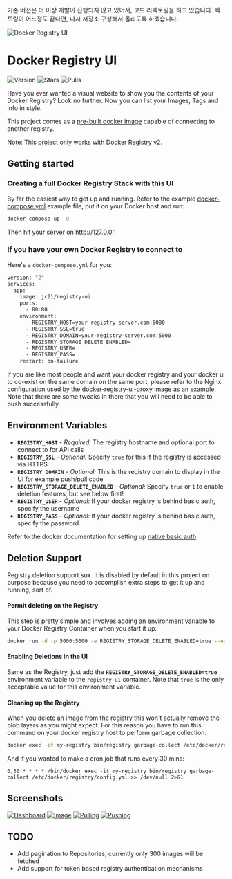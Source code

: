 기존 버전은 더 이상 개발이 진행되지 않고 있어서, 코드 리펙토링을 하고 있습니다. 펙토링이 어느정도 끝나면, 다시 저장소 구성해서 올리도록 하겠습니다.

![Docker Registry UI](https://public.jc21.com/docker-registry-ui/github.png "Docker Registry UI")

# Docker Registry UI

![Version](https://img.shields.io/badge/version-2.0.2-green.svg)
![Stars](https://img.shields.io/docker/stars/jc21/registry-ui.svg)
![Pulls](https://img.shields.io/docker/pulls/jc21/registry-ui.svg)

Have you ever wanted a visual website to show you the contents of your Docker Registry? Look no further. Now you can list your Images, Tags and info in style.

This project comes as a [pre-built docker image](https://hub.docker.com/r/jc21/registry-ui/) capable of connecting to another registry.

Note: This project only works with Docker Registry v2.


## Getting started

### Creating a full Docker Registry Stack with this UI

By far the easiest way to get up and running. Refer to the example [docker-compose.yml](https://github.com/jc21/docker-registry-ui/blob/master/doc/full-stack/docker-compose.yml)
example file, put it on your Docker host and run:

```bash
docker-compose up -d
```

Then hit your server on http://127.0.0.1


### If you have your own Docker Registry to connect to

Here's a `docker-compose.yml` for you:

```bash
version: "2"
services:
  app:
    image: jc21/registry-ui
    ports:
      - 80:80
    environment:
      - REGISTRY_HOST=your-registry-server.com:5000
      - REGISTRY_SSL=true
      - REGISTRY_DOMAIN=your-registry-server.com:5000
      - REGISTRY_STORAGE_DELETE_ENABLED=
      - REGISTRY_USER=
      - REGISTRY_PASS=
    restart: on-failure
```

If you are like most people and want your docker registry and your docker ui to co-exist on the same domain on the same port, please
refer to the Nginx configuration used by the [docker-registry-ui-proxy image](https://github.com/jc21/docker-registry-ui-proxy/blob/master/conf.d/proxy.conf)
as an example. Note that there are some tweaks in there that you will need to be able to push successfully.


## Environment Variables

- **`REGISTRY_HOST`** - *Required:* The registry hostname and optional port to connect to for API calls
- **`REGISTRY_SSL`** - *Optional:* Specify `true` for this if the registry is accessed via HTTPS
- **`REGISTRY_DOMAIN`** - *Optional:* This is the registry domain to display in the UI for example push/pull code
- **`REGISTRY_STORAGE_DELETE_ENABLED`** - *Optional:* Specify `true` or `1` to enable deletion features, but see below first!
- **`REGISTRY_USER`** - *Optional:* If your docker registry is behind basic auth, specify the username
- **`REGISTRY_PASS`** - *Optional:* If your docker registry is behind basic auth, specify the password

Refer to the docker documentation for setting up [native basic auth](https://docs.docker.com/registry/deploying/#restricting-access).


## Deletion Support

Registry deletion support sux. It is disabled by default in this project on purpose
because you need to accomplish extra steps to get it up and running, sort of.

#### Permit deleting on the Registry

This step is pretty simple and involves adding an environment variable to your Docker Registry Container when you start it up:

```bash
docker run -d -p 5000:5000 -e REGISTRY_STORAGE_DELETE_ENABLED=true --name my-registry registry:2
```

#### Enabling Deletions in the UI

Same as the Registry, just add the **`REGISTRY_STORAGE_DELETE_ENABLED=true`** environment variable to the `registry-ui` container. Note that `true` is the only
acceptable value for this environment variable.


#### Cleaning up the Registry

When you delete an image from the registry this won't actually remove the blob layers as you might expect. For this reason you have to run this command on your docker registry host to perform garbage collection:

```bash
docker exec -it my-registry bin/registry garbage-collect /etc/docker/registry/config.yml
```

And if you wanted to make a cron job that runs every 30 mins:

```
0,30 * * * * /bin/docker exec -it my-registry bin/registry garbage-collect /etc/docker/registry/config.yml >> /dev/null 2>&1
```


## Screenshots

[![Dashboard](https://public.jc21.com/docker-registry-ui/screenshots/small/drui-1.jpg "Dashboard")](https://public.jc21.com/docker-registry-ui/screenshots/drui-1.jpg)
[![Image](https://public.jc21.com/docker-registry-ui/screenshots/small/drui-2.jpg "Image")](https://public.jc21.com/docker-registry-ui/screenshots/drui-2.jpg)
[![Pulling](https://public.jc21.com/docker-registry-ui/screenshots/small/drui-3.jpg "Pulling")](https://public.jc21.com/docker-registry-ui/screenshots/drui-3.jpg)
[![Pushing](https://public.jc21.com/docker-registry-ui/screenshots/small/drui-4.jpg "Pushing")](https://public.jc21.com/docker-registry-ui/screenshots/drui-4.jpg)


## TODO

- Add pagination to Repositories, currently only 300 images will be fetched
- Add support for token based registry authentication mechanisms
